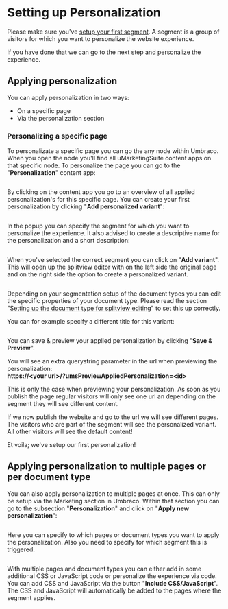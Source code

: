 # Setting up Personalization

Please make sure you've [setup your first segment](/personalization/creating-a-segment/). A segment is a group of visitors for which you want to personalize the website experience.

If you have done that we can go to the next step and personalize the experience.

## Applying personalization

You can apply personalization in two ways:

- On a specific page
- Via the personalization section

### Personalizing a specific page

To personalizate a specific page you can go the any node within Umbraco. When you open the node you'll find all uMarketingSuite content apps on that specific node. To personalize the page you can go to the "**Personalization**" content app:

![]()

By clicking on the content app you go to an overview of all applied personalization's for this specific page. You can create your first personalization by clicking "**Add personalized variant**":

![]()

In the popup you can specify the segment for which you want to personalize the experience. It also advised to create a descriptive name for the personalization and a short description:

![]()

When you've selected the correct segment you can click on "**Add variant**". This will open up the splitview editor with on the left side the original page and on the right side the option to create a personalized variant.

![]()

Depending on your segmentation setup of the document types you can edit the specific properties of your document type. Please read the section "[Setting up the document type for splitview editing](/a-b-testing/types-of-a-b-tests/single-page-a-b-test/)" to set this up correctly.

You can for example specify a different title for this variant:

![]()

You can save & preview your applied personalization by clicking "**Save & Preview**".

You will see an extra querystring parameter in the url when previewing the personalization:  
**https://&lt;your url&gt;/?umsPreviewAppliedPersonalization=&lt;id&gt;**

This is only the case when previewing your personalization. As soon as you publish the page regular visitors will only see one url an depending on the segment they will see different content. 

If we now publish the website and go to the url we will see different pages. The visitors who are part of the segment will see the personalized variant. All other visitors will see the default content!

Et voila; we've setup our first personalization!

## Applying personalization to multiple pages or per document type

You can also apply personalization to multiple pages at once. This can only be setup via the Marketing section in Umbraco. Within that section you can go to the subsection "**Personalization**" and click on "**Apply new personalization**":

![]()

Here you can specify to which pages or document types you want to apply the personalization. Also you need to specify for which segment this is triggered. 

![]()

With multiple pages and document types you can either add in some additional CSS or JavaScript code or personalize the experience via code. You can add CSS and JavaScript via the button "**Include CSS/JavaScript**". The CSS and JavaScript will automatically be added to the pages where the segment applies.